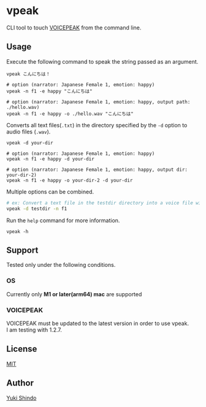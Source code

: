 # vpeak
CLI tool to touch [VOICEPEAK](https://www.ah-soft.com/voice/6nare/) from the command line.

## Usage

Execute the following command to speak the string passed as an argument.

```
vpeak こんにちは！

# option (narrator: Japanese Female 1, emotion: happy)
vpeak -n f1 -e happy "こんにちは"

# option (narrator: Japanese Female 1, emotion: happy, output path: ./hello.wav)
vpeak -n f1 -e happy -o ./hello.wav "こんにちは"
```

Converts all text files(`.txt`) in the directory specified by the `-d` option to audio files (`.wav`).

```
vpeak -d your-dir

# option (narrator: Japanese Female 1, emotion: happy)
vpeak -n f1 -e happy -d your-dir

# option (narrator: Japanese Female 1, emotion: happy, output dir: your-dir-2)
vpeak -n f1 -e happy -o your-dir-2 -d your-dir
```

Multiple options can be combined.

```sh
# ex: Convert a text file in the testdir directory into a voice file with the voice of Japanese Female 1.
vpeak -d testdir -n f1
```

Run the `help` command for more information.

```
vpeak -h
```

## Support
Tested only under the following conditions.

### OS
Currently only **M1 or later(arm64) mac** are supported

### VOICEPEAK
VOICEPEAK must be updated to the latest version in order to use vpeak.  
I am testing with 1.2.7.


## License
[MIT](./LICENSE)

## Author

[Yuki Shindo](https://shinshin86.com/en)